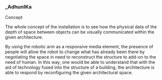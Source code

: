 ### _AdhunIKa

Concept
 

The whole concept of the installation is to see how the physical data of the depth of space between objects can be visually communicated within the given architecture.

By using the robotic arm as a responsive media element, the presence of people will allow the robot to change what has already been there by negotiating the space in need to reconstruct the structure to add-on to the need of human. In this way, one would be able to understand that with the aid of technology fused into the structure of a building, the architecture is able to respond by reconfiguring the given architectural space.

 
